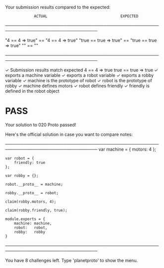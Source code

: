 Your submission results compared to the expected:

                 ACTUAL                                 EXPECTED
────────────────────────────────────────────────────────────────────────────────

   "4 == 4 => true"                    ==    "4 == 4 => true"
   "true == true => true"              ==    "true == true => true"
   ""                                  ==    ""

────────────────────────────────────────────────────────────────────────────────

✓ Submission results match expected
4 == 4 => true
true == true => true
✓ exports a machine variable
✓ exports a robot variable
✓ exports a robby variable
✓ machine is the prototype of robot
✓ robot is the prototype of robby
✓ machine defines motors
✓ robot defines friendly
✓ friendly is defined in the robot object

# PASS

Your solution to 020 Proto passed!

Here's the official solution in case you want to compare notes:

────────────────────────────────────────────────────────────────────────────────
    var machine = {
        motors: 4
    };

    var robot = {
        friendly: true
    };

    var robby = {};

    robot.__proto__ = machine;

    robby.__proto__ = robot;

    claim(robby.motors, 4);

    claim(robby.friendly, true);

    module.exports = {
        machine: machine,
        robot:   robot,
        robby:   robby
    }

────────────────────────────────────────────────────────────────────────────────

You have 8 challenges left.
Type 'planetproto' to show the menu.

